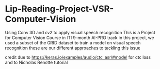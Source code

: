 # Lip-Reading-Project-VSR-Computer-Vision
Using Conv 3D and cv2 to apply visual speech recognition
This is a Project for Computer Vision Course in ITI 9-month AI-PRO track
in this project, we used a subset of the GRID dataset to train a model on visual speech recognition
these are our different approaches to tackling this issue 

credit due to https://keras.io/examples/audio/ctc_asr/#model for ctc loss
and to Nicholas Renotte tutorial
